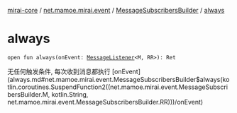 [mirai-core](../../index.md) / [net.mamoe.mirai.event](../index.md) / [MessageSubscribersBuilder](index.md) / [always](./always.md)

# always

`open fun always(onEvent: `[`MessageListener`](../-message-listener.md)`<M, RR>): Ret`

无任何触发条件, 每次收到消息都执行 [onEvent](always.md#net.mamoe.mirai.event.MessageSubscribersBuilder$always(kotlin.coroutines.SuspendFunction2((net.mamoe.mirai.event.MessageSubscribersBuilder.M, kotlin.String, net.mamoe.mirai.event.MessageSubscribersBuilder.RR)))/onEvent)


